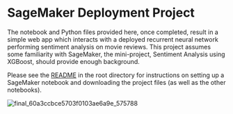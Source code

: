 # SageMaker Deployment Project

The notebook and Python files provided here, once completed, result in a simple web app which interacts with a deployed recurrent neural network performing sentiment analysis on movie reviews. This project assumes some familiarity with SageMaker, the mini-project, Sentiment Analysis using XGBoost, should provide enough background.

Please see the [README](https://github.com/udacity/sagemaker-deployment/tree/master/README.md) in the root directory for instructions on setting up a SageMaker notebook and downloading the project files (as well as the other notebooks).


![final_60a3ccbce5703f0103ae6a9e_575788](https://user-images.githubusercontent.com/30235603/118668367-1741f080-b7f5-11eb-800b-c8c6f0427d94.gif)

